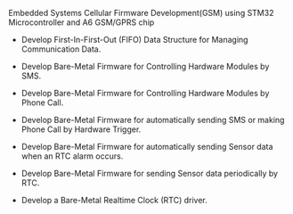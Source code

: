 Embedded Systems Cellular Firmware Development(GSM) using STM32 Microcontroller and  A6 GSM/GPRS chip

- Develop First-In-First-Out (FIFO) Data Structure for Managing Communication Data.

- Develop Bare-Metal Firmware for Controlling Hardware Modules by SMS.

- Develop Bare-Metal Firmware for Controlling Hardware Modules by Phone Call.

- Develop Bare-Metal Firmware for automatically sending SMS or making Phone Call by Hardware Trigger.

- Develop Bare-Metal Firmware for automatically sending Sensor data when an RTC alarm occurs.

- Develop Bare-Metal Firmware for sending Sensor data periodically by RTC.

- Develop a Bare-Metal Realtime Clock (RTC) driver.
